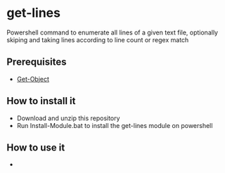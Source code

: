 # get-lines
Powershell command to enumerate all lines of a given text file, optionally skiping and taking lines according to line count or regex match

## Prerequisites
- [Get-Object](https://github.com/rafaelromao/get-object)

## How to install it
- Download and unzip this repository
- Run Install-Module.bat to install the get-lines module on powershell

## How to use it
- 